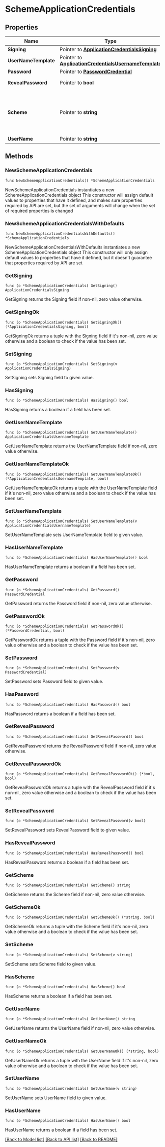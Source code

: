 # SchemeApplicationCredentials

## Properties

Name | Type | Description | Notes
------------ | ------------- | ------------- | -------------
**Signing** | Pointer to [**ApplicationCredentialsSigning**](ApplicationCredentialsSigning.md) |  | [optional] 
**UserNameTemplate** | Pointer to [**ApplicationCredentialsUsernameTemplate**](ApplicationCredentialsUsernameTemplate.md) |  | [optional] 
**Password** | Pointer to [**PasswordCredential**](PasswordCredential.md) |  | [optional] 
**RevealPassword** | Pointer to **bool** | Allow users to securely see their password | [optional] 
**Scheme** | Pointer to **string** | Apps with &#x60;BASIC_AUTH&#x60;, &#x60;BROWSER_PLUGIN&#x60;, or &#x60;SECURE_PASSWORD_STORE&#x60; sign-on modes have credentials vaulted by Okta and can be configured with the following schemes.  | [optional] 
**UserName** | Pointer to **string** | Shared username for the app | [optional] 

## Methods

### NewSchemeApplicationCredentials

`func NewSchemeApplicationCredentials() *SchemeApplicationCredentials`

NewSchemeApplicationCredentials instantiates a new SchemeApplicationCredentials object
This constructor will assign default values to properties that have it defined,
and makes sure properties required by API are set, but the set of arguments
will change when the set of required properties is changed

### NewSchemeApplicationCredentialsWithDefaults

`func NewSchemeApplicationCredentialsWithDefaults() *SchemeApplicationCredentials`

NewSchemeApplicationCredentialsWithDefaults instantiates a new SchemeApplicationCredentials object
This constructor will only assign default values to properties that have it defined,
but it doesn't guarantee that properties required by API are set

### GetSigning

`func (o *SchemeApplicationCredentials) GetSigning() ApplicationCredentialsSigning`

GetSigning returns the Signing field if non-nil, zero value otherwise.

### GetSigningOk

`func (o *SchemeApplicationCredentials) GetSigningOk() (*ApplicationCredentialsSigning, bool)`

GetSigningOk returns a tuple with the Signing field if it's non-nil, zero value otherwise
and a boolean to check if the value has been set.

### SetSigning

`func (o *SchemeApplicationCredentials) SetSigning(v ApplicationCredentialsSigning)`

SetSigning sets Signing field to given value.

### HasSigning

`func (o *SchemeApplicationCredentials) HasSigning() bool`

HasSigning returns a boolean if a field has been set.

### GetUserNameTemplate

`func (o *SchemeApplicationCredentials) GetUserNameTemplate() ApplicationCredentialsUsernameTemplate`

GetUserNameTemplate returns the UserNameTemplate field if non-nil, zero value otherwise.

### GetUserNameTemplateOk

`func (o *SchemeApplicationCredentials) GetUserNameTemplateOk() (*ApplicationCredentialsUsernameTemplate, bool)`

GetUserNameTemplateOk returns a tuple with the UserNameTemplate field if it's non-nil, zero value otherwise
and a boolean to check if the value has been set.

### SetUserNameTemplate

`func (o *SchemeApplicationCredentials) SetUserNameTemplate(v ApplicationCredentialsUsernameTemplate)`

SetUserNameTemplate sets UserNameTemplate field to given value.

### HasUserNameTemplate

`func (o *SchemeApplicationCredentials) HasUserNameTemplate() bool`

HasUserNameTemplate returns a boolean if a field has been set.

### GetPassword

`func (o *SchemeApplicationCredentials) GetPassword() PasswordCredential`

GetPassword returns the Password field if non-nil, zero value otherwise.

### GetPasswordOk

`func (o *SchemeApplicationCredentials) GetPasswordOk() (*PasswordCredential, bool)`

GetPasswordOk returns a tuple with the Password field if it's non-nil, zero value otherwise
and a boolean to check if the value has been set.

### SetPassword

`func (o *SchemeApplicationCredentials) SetPassword(v PasswordCredential)`

SetPassword sets Password field to given value.

### HasPassword

`func (o *SchemeApplicationCredentials) HasPassword() bool`

HasPassword returns a boolean if a field has been set.

### GetRevealPassword

`func (o *SchemeApplicationCredentials) GetRevealPassword() bool`

GetRevealPassword returns the RevealPassword field if non-nil, zero value otherwise.

### GetRevealPasswordOk

`func (o *SchemeApplicationCredentials) GetRevealPasswordOk() (*bool, bool)`

GetRevealPasswordOk returns a tuple with the RevealPassword field if it's non-nil, zero value otherwise
and a boolean to check if the value has been set.

### SetRevealPassword

`func (o *SchemeApplicationCredentials) SetRevealPassword(v bool)`

SetRevealPassword sets RevealPassword field to given value.

### HasRevealPassword

`func (o *SchemeApplicationCredentials) HasRevealPassword() bool`

HasRevealPassword returns a boolean if a field has been set.

### GetScheme

`func (o *SchemeApplicationCredentials) GetScheme() string`

GetScheme returns the Scheme field if non-nil, zero value otherwise.

### GetSchemeOk

`func (o *SchemeApplicationCredentials) GetSchemeOk() (*string, bool)`

GetSchemeOk returns a tuple with the Scheme field if it's non-nil, zero value otherwise
and a boolean to check if the value has been set.

### SetScheme

`func (o *SchemeApplicationCredentials) SetScheme(v string)`

SetScheme sets Scheme field to given value.

### HasScheme

`func (o *SchemeApplicationCredentials) HasScheme() bool`

HasScheme returns a boolean if a field has been set.

### GetUserName

`func (o *SchemeApplicationCredentials) GetUserName() string`

GetUserName returns the UserName field if non-nil, zero value otherwise.

### GetUserNameOk

`func (o *SchemeApplicationCredentials) GetUserNameOk() (*string, bool)`

GetUserNameOk returns a tuple with the UserName field if it's non-nil, zero value otherwise
and a boolean to check if the value has been set.

### SetUserName

`func (o *SchemeApplicationCredentials) SetUserName(v string)`

SetUserName sets UserName field to given value.

### HasUserName

`func (o *SchemeApplicationCredentials) HasUserName() bool`

HasUserName returns a boolean if a field has been set.


[[Back to Model list]](../README.md#documentation-for-models) [[Back to API list]](../README.md#documentation-for-api-endpoints) [[Back to README]](../README.md)


